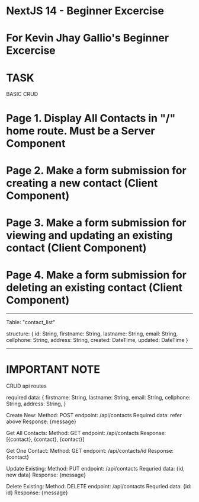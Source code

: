# NextJS 14 - Beginner Excercise

# For Kevin Jhay Gallio's Beginner Excercise

# TASK

BASIC CRUD

# Page 1. Display All Contacts in "/" home route. Must be a Server Component

# Page 2. Make a form submission for creating a new contact (Client Component)

# Page 3. Make a form submission for viewing and updating an existing contact (Client Component)

# Page 4. Make a form submission for deleting an existing contact (Client Component)

---

Table: "contact_list"

structure: {
id: String,
firstname: String,
lastname: String,
email: String,
cellphone: String,
address: String,
created: DateTime,
updated: DateTime
}

---

# IMPORTANT NOTE

CRUD api routes

required data: {
firstname: String,
lastname: String,
email: String,
cellphone: String,
address: String,
}

Create New:
Method: POST
endpoint: /api/contacts
Required data: refer above
Response: {message}

Get All Contacts:
Method: GET
endpoint: /api/contacts
Response: [{contact}, {contact}, {contact}]

Get One Contact:
Method: GET
endpoint: /api/contacts/id
Response: {contact}

Update Existing:
Method: PUT
endpoint: /api/contacts
Requried data: {id, new data}
Response: {message}

Delete Existing:
Method: DELETE
endpoint: /api/contacts
Requried data: {id: id}
Response: {message}
